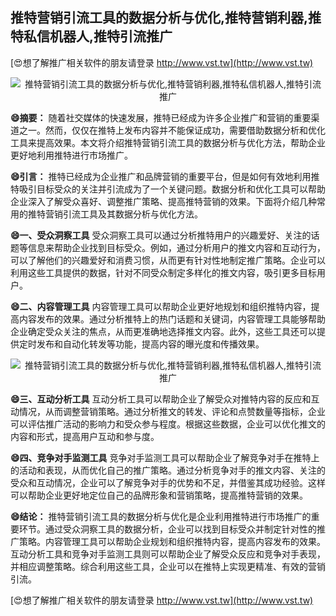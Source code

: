 ## **推特营销引流工具的数据分析与优化,推特营销利器,推特私信机器人,推特引流推广**

[😍想了解推广相关软件的朋友请登录 http://www.vst.tw](http://www.vst.tw)

 <center><img src="https://vst.tw/MP4/tuiguang/png/8.png" alt="推特营销引流工具的数据分析与优化,推特营销利器,推特私信机器人,推特引流推广"></center>

**😄摘要：**
随着社交媒体的快速发展，推特已经成为许多企业推广和营销的重要渠道之一。然而，仅仅在推特上发布内容并不能保证成功，需要借助数据分析和优化工具来提高效果。本文将介绍推特营销引流工具的数据分析与优化方法，帮助企业更好地利用推特进行市场推广。

**😄引言：**
推特已经成为企业推广和品牌营销的重要平台，但是如何有效地利用推特吸引目标受众的关注并引流成为了一个关键问题。数据分析和优化工具可以帮助企业深入了解受众喜好、调整推广策略、提高推特营销的效果。下面将介绍几种常用的推特营销引流工具及其数据分析与优化方法。

**😄一、受众洞察工具**
受众洞察工具可以通过分析推特用户的兴趣爱好、关注的话题等信息来帮助企业找到目标受众。例如，通过分析用户的推文内容和互动行为，可以了解他们的兴趣爱好和消费习惯，从而更有针对性地制定推广策略。企业可以利用这些工具提供的数据，针对不同受众制定多样化的推文内容，吸引更多目标用户。

**😄二、内容管理工具**
内容管理工具可以帮助企业更好地规划和组织推特内容，提高内容发布的效果。通过分析推特上的热门话题和关键词，内容管理工具能够帮助企业确定受众关注的焦点，从而更准确地选择推文内容。此外，这些工具还可以提供定时发布和自动化转发等功能，提高内容的曝光度和传播效果。

 <center><img src="https://vst.tw/MP4/tuiguang/png/0.png" alt="推特营销引流工具的数据分析与优化,推特营销利器,推特私信机器人,推特引流推广"></center>

**😄三、互动分析工具**
互动分析工具可以帮助企业了解受众对推特内容的反应和互动情况，从而调整营销策略。通过分析推文的转发、评论和点赞数量等指标，企业可以评估推广活动的影响力和受众参与程度。根据这些数据，企业可以优化推文的内容和形式，提高用户互动和参与度。

**😄四、竞争对手监测工具**
竞争对手监测工具可以帮助企业了解竞争对手在推特上的活动和表现，从而优化自己的推广策略。通过分析竞争对手的推文内容、关注的受众和互动情况，企业可以了解竞争对手的优势和不足，并借鉴其成功经验。这样可以帮助企业更好地定位自己的品牌形象和营销策略，提高推特营销的效果。

**😄结论：**
推特营销引流工具的数据分析与优化是企业利用推特进行市场推广的重要环节。通过受众洞察工具的数据分析，企业可以找到目标受众并制定针对性的推广策略。内容管理工具可以帮助企业规划和组织推特内容，提高内容发布的效果。互动分析工具和竞争对手监测工具则可以帮助企业了解受众反应和竞争对手表现，并相应调整策略。综合利用这些工具，企业可以在推特上实现更精准、有效的营销引流。

[😍想了解推广相关软件的朋友请登录 http://www.vst.tw](http://www.vst.tw)



